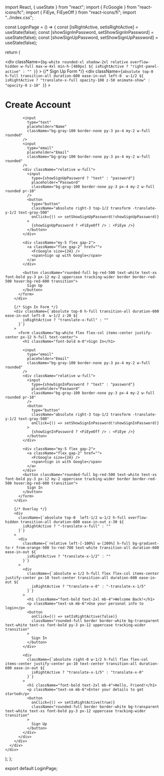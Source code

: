 import React, { useState } from "react";
import { FcGoogle } from "react-icons/fc";
import { FiEye, FiEyeOff } from "react-icons/fi";
import "../index.css";

const LoginPage = () => {
  const [isRightActive, setIsRightActive] = useState(false);
  const [showSignInPassword, setShowSignInPassword] = useState(false);
  const [showSignUpPassword, setShowSignUpPassword] = useState(false);

  return (
    <div className="flex justify-center items-center flex-col bg-black min-h-screen font-['Montserrat'] p-4">
      <div
        className={`bg-white rounded-xl shadow-2xl relative overflow-hidden w-full max-w-4xl min-h-[480px] ${
          isRightActive ? "right-panel-active" : ""
        }`}
      >
        {/* Sign Up Form */}
        <div className={`absolute top-0  h-full transition-all duration-600 ease-in-out left-0  w-1/2 ${
            isRightActive
              ? "translate-x-full opacity-100 z-50 animate-show"
              : "opacity-0 z-10"
          }`}
        >
          <form className="bg-white flex flex-col items-center justify-center px-12 h-full text-center">
            <h1 className="font-bold m-0">Create Account</h1>

            <input
              type="text"
              placeholder="Name"
              className="bg-gray-100 border-none py-3 px-4 my-2 w-full rounded"
            />
            <input
              type="email"
              placeholder="Email"
              className="bg-gray-100 border-none py-3 px-4 my-2 w-full rounded"
            />
            <div className="relative w-full">
              <input
                type={showSignUpPassword ? "text" : "password"}
                placeholder="Password"
                className="bg-gray-100 border-none py-3 px-4 my-2 w-full rounded pr-10"
              />
              <button
                type="button"
                className="absolute right-3 top-1/2 transform -translate-y-1/2 text-gray-500"
                onClick={() => setShowSignUpPassword(!showSignUpPassword)}
              >
                {showSignUpPassword ? <FiEyeOff /> : <FiEye />}
              </button>
            </div>

            <div className="my-5 flex gap-2">
              <a className="flex gap-2" href="">
                <FcGoogle size={24} />
                <span>Sign up with Google</span>
              </a>
            </div>

            <button className="rounded-full bg-red-500 text-white text-xs font-bold py-3 px-12 my-2 uppercase tracking-wider border border-red-500 hover:bg-red-600 transition">
              Sign Up
            </button>
          </form>
        </div>

        {/* Sign In Form */}
        <div className={`absolute top-0 h-full transition-all duration-600 ease-in-out left-0  w-1/2 z-20 ${
            isRightActive ? "translate-x-full" : ""
          }`}
        >
          <form className="bg-white flex flex-col items-center justify-center px-12 h-full text-center">
            <h1 className="font-bold m-0">Sign In</h1>

            <input
              type="email"
              placeholder="Email"
              className="bg-gray-100 border-none py-3 px-4 my-2 w-full rounded"
            />
            <div className="relative w-full">
              <input
                type={showSignInPassword ? "text" : "password"}
                placeholder="Password"
                className="bg-gray-100 border-none py-3 px-4 my-2 w-full rounded pr-10"
              />
              <button
                type="button"
                className="absolute right-3 top-1/2 transform -translate-y-1/2 text-gray-500"
                onClick={() => setShowSignInPassword(!showSignInPassword)}
              >
                {showSignInPassword ? <FiEyeOff /> : <FiEye />}
              </button>
            </div>

            <div className="my-5 flex gap-2">
              <a className="flex gap-2" href="">
                <FcGoogle size={24} />
                <span>Sign in with Google</span>
              </a>
            </div>
            <button className="rounded-full bg-red-500 text-white text-xs font-bold py-3 px-12 my-2 uppercase tracking-wider border border-red-500 hover:bg-red-600 transition">
              Sign In
            </button>
          </form>
        </div>

        {/* Overlay */}
        <div
          className={`absolute top-0  left-1/2 w-1/2 h-full overflow-hidden transition-all duration-600 ease-in-out z-30 ${
            isRightActive ? "-translate-x-full" : ""
          }`}
        >
          <div
            className={`relative left-[-100%] w-[200%] h-full bg-gradient-to-r from-orange-500 to-red-700 text-white transition-all duration-600 ease-in-out ${
              isRightActive ? "translate-x-1/2" : ""
            }`}
          >
            <div
              className={`absolute w-1/2 h-full flex flex-col items-center justify-center px-10 text-center transition-all duration-600 ease-in-out ${
                isRightActive ? "translate-x-0" : "-translate-x-1/5"
              }`}
            >
              <h1 className="font-bold text-2xl mb-4">Welcome Back!</h1>
              <p className="text-sm mb-6">Use your personal info to login</p>
              <button
                onClick={() => setIsRightActive(false)}
                className="rounded-full border border-white bg-transparent text-white text-xs font-bold py-3 px-12 uppercase tracking-wider transition"
              >
                Sign In
              </button>
            </div>

            <div
              className={`absolute right-0 w-1/2 h-full flex flex-col items-center justify-center px-10 text-center transition-all duration-600 ease-in-out ${
                isRightActive ? "translate-x-1/5" : "translate-x-0"
              }`}
            >
              <h1 className="font-bold text-2xl mb-4">Hello, Friend!</h1>
              <p className="text-sm mb-6">Enter your details to get started</p>
              <button
                onClick={() => setIsRightActive(true)}
                className="rounded-full border border-white bg-transparent text-white text-xs font-bold py-3 px-12 uppercase tracking-wider  transition"
              >
                Sign Up
              </button>
            </div>
          </div>
        </div>
      </div>
    </div>
  );
};

export default LoginPage;